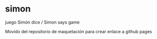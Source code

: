 # simon

juego Simón dice / Simon says game

Movido del repositorio de maquetación para crear enlace a github pages
